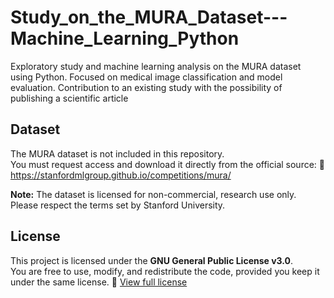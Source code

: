# Study_on_the_MURA_Dataset---Machine_Learning_Python
Exploratory study and machine learning analysis on the MURA dataset using Python. Focused on medical image classification and model evaluation. Contribution to an existing study with the possibility of publishing a scientific article

## Dataset
The MURA dataset is not included in this repository.  
You must request access and download it directly from the official source:
🔗 https://stanfordmlgroup.github.io/competitions/mura/

**Note:** The dataset is licensed for non-commercial, research use only. Please respect the terms set by Stanford University.

## License
This project is licensed under the **GNU General Public License v3.0**.  
You are free to use, modify, and redistribute the code, provided you keep it under the same license.
🔗 [View full license](LICENSE)
